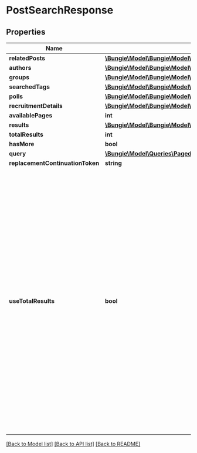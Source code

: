 # PostSearchResponse

## Properties
Name | Type | Description | Notes
------------ | ------------- | ------------- | -------------
**relatedPosts** | [**\Bungie\Model\\Bungie\Model\Forum\PostResponse[]**](PostResponse.md) |  | [optional] 
**authors** | [**\Bungie\Model\\Bungie\Model\User\GeneralUser[]**](GeneralUser.md) |  | [optional] 
**groups** | [**\Bungie\Model\\Bungie\Model\GroupsV2\GroupResponse[]**](GroupResponse.md) |  | [optional] 
**searchedTags** | [**\Bungie\Model\\Bungie\Model\Tags\Models\Contracts\TagResponse[]**](TagResponse.md) |  | [optional] 
**polls** | [**\Bungie\Model\\Bungie\Model\Forum\PollResponse[]**](PollResponse.md) |  | [optional] 
**recruitmentDetails** | [**\Bungie\Model\\Bungie\Model\Forum\ForumRecruitmentDetail[]**](ForumRecruitmentDetail.md) |  | [optional] 
**availablePages** | **int** |  | [optional] 
**results** | [**\Bungie\Model\\Bungie\Model\Forum\PostResponse[]**](PostResponse.md) |  | [optional] 
**totalResults** | **int** |  | [optional] 
**hasMore** | **bool** |  | [optional] 
**query** | [**\Bungie\Model\Queries\PagedQuery**](PagedQuery.md) |  | [optional] 
**replacementContinuationToken** | **string** |  | [optional] 
**useTotalResults** | **bool** | If useTotalResults is true, then totalResults represents an accurate count.  If False, it does not, and may be estimated/only the size of the current page.  Either way, you should probably always only trust hasMore.  This is a long-held historical throwback to when we used to do paging with known total results. Those queries toasted our database, and we were left to hastily alter our endpoints and create backward- compatible shims, of which useTotalResults is one. | [optional] 

[[Back to Model list]](../README.md#documentation-for-models) [[Back to API list]](../README.md#documentation-for-api-endpoints) [[Back to README]](../README.md)


